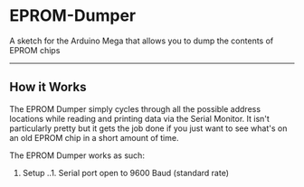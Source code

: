 # EPROM-Dumper
A sketch for the Arduino Mega that allows you to dump the contents of EPROM chips

___

## How it Works

The EPROM Dumper simply cycles through all the possible address locations while reading and printing data via the Serial Monitor. It isn't particularly pretty but it gets the job done if you just want to see what's on an old EPROM chip in a short amount of time.

The EPROM Dumper works as such:

1. Setup
..1. Serial port open to 9600 Baud (standard rate)
